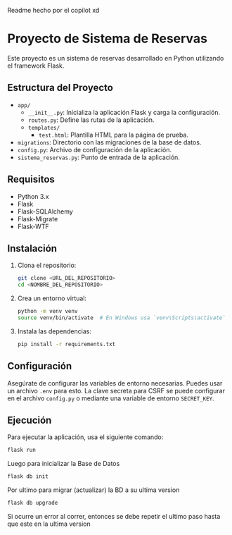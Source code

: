 Readme hecho por el copilot xd

# Proyecto de Sistema de Reservas

Este proyecto es un sistema de reservas desarrollado en Python utilizando el framework Flask.

## Estructura del Proyecto

- `app/`
  - `__init__.py`: Inicializa la aplicación Flask y carga la configuración.
  - `routes.py`: Define las rutas de la aplicación.
  - `templates/`
    - `test.html`: Plantilla HTML para la página de prueba.
- `migrations`: Directorio con las migraciones de la base de datos.
- `config.py`: Archivo de configuración de la aplicación.
- `sistema_reservas.py`: Punto de entrada de la aplicación.

## Requisitos

- Python 3.x
- Flask
- Flask-SQLAlchemy
- Flask-Migrate
- Flask-WTF

## Instalación

1. Clona el repositorio:
    ```sh
    git clone <URL_DEL_REPOSITORIO>
    cd <NOMBRE_DEL_REPOSITORIO>
    ```

2. Crea un entorno virtual:
    ```sh
    python -m venv venv
    source venv/bin/activate  # En Windows usa `venv\Scripts\activate`
    ```

3. Instala las dependencias:
    ```sh
    pip install -r requirements.txt
    ```

## Configuración

Asegúrate de configurar las variables de entorno necesarias. Puedes usar un archivo `.env` para esto. La clave secreta para CSRF se puede configurar en el archivo `config.py` o mediante una variable de entorno `SECRET_KEY`.

## Ejecución

Para ejecutar la aplicación, usa el siguiente comando:
```sh
flask run
```
Luego para inicializar la Base de Datos
```sh
flask db init
```

Por ultimo para migrar (actualizar) la BD a su ultima version
```sh
flask db upgrade 
```
Si ocurre un error al correr, entonces se debe repetir el ultimo paso hasta que este en la ultima version
```sh